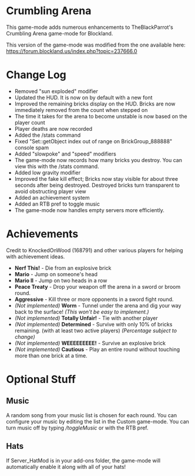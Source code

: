 # Crumbling Arena
This game-mode adds numerous enhancements to TheBlackParrot's Crumbling Arena game-mode for Blockland.

This version of the game-mode was modified from the one available here: https://forum.blockland.us/index.php?topic=237666.0

# Change Log
* Removed "sun exploded" modifier
* Updated the HUD. It is now on by default with a new font
* Improved the remaining bricks display on the HUD. Bricks are now immediately removed from the count when stepped on
* The time it takes for the arena to become unstable is now based on the player count
* Player deaths are now recorded
* Added the /stats command
* Fixed "Set::getObject index out of range on BrickGroup_888888" console spam
* Added "slowpoke" and "speed" modifiers
* The game-mode now records how many bricks you destroy. You can view this with the /stats command.
* Added low gravity modifier
* Improved the fake kill effect; Bricks now stay visible for about three seconds after being destroyed. Destroyed bricks turn transparent to avoid obstructing player view
* Added an achievement system
* Added an RTB pref to toggle music
* The game-mode now handles empty servers more efficiently.

# Achievements
Credit to KnockedOnWood (168791) and other various players for helping with achievement ideas.
* **Nerf This!** - Die from an explosive brick
* **Mario** - Jump on someone's head
* **Mario II** - Jump on two heads in a row
* **Peace Treaty** - Drop your weapon off the arena in a sword or broom round.
* **Aggressive** - Kill three or more opponents in a sword fight round.
* _(Not implemented)_ **Worm** - Tunnel under the arena and dig your way back to the surface! *(This won't be easy to implement.)*
* _(Not implemented)_ **Totally Unfair!** - Tie with another player
* _(Not implemented)_ **Determined** - Survive with only 10% of bricks remaining. (with at least two active players) *(Percentage subject to change)*
* _(Not implemented)_ **WEEEEEEEEE!** - Survive an explosive brick
* _(Not implemented)_ **Cautious** - Play an entire round without touching more than one brick at a time.

# Optional Stuff

## Music
A random song from your music list is chosen for each round. You can configure your music by editing the list in the Custom game-mode. You can turn music off by typing */toggleMusic* or with the RTB pref.

## Hats
If Server_HatMod is in your add-ons folder, the game-mode will automatically enable it along with all of your hats!
